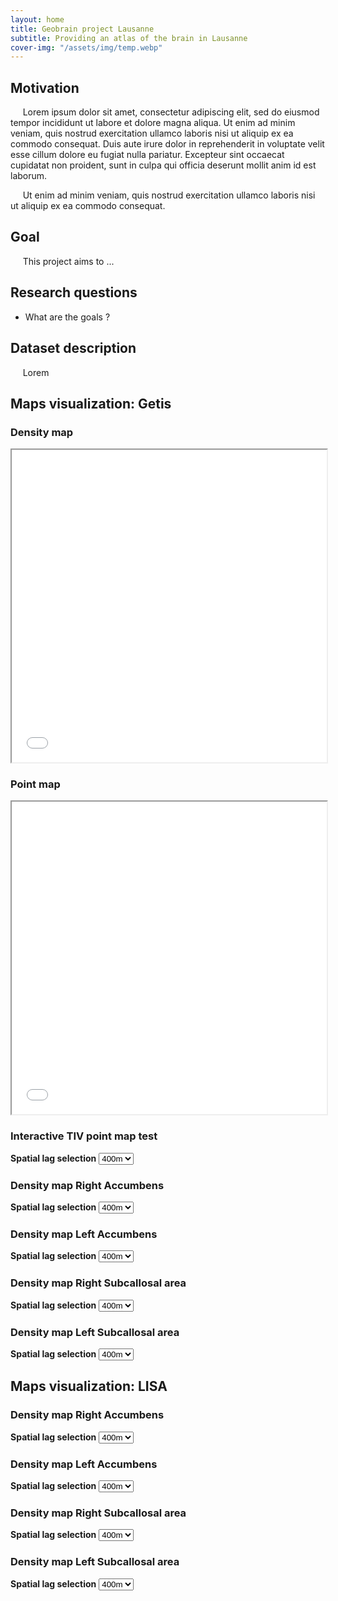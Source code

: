 ```yaml
---
layout: home
title: Geobrain project Lausanne
subtitle: Providing an atlas of the brain in Lausanne
cover-img: "/assets/img/temp.webp"
---
```


## Motivation

&nbsp;&nbsp;&nbsp;&nbsp; Lorem ipsum dolor sit amet, consectetur adipiscing elit, sed do eiusmod tempor incididunt ut labore et dolore magna aliqua. Ut enim ad minim veniam, quis nostrud exercitation ullamco laboris nisi ut aliquip ex ea commodo consequat. Duis aute irure dolor in reprehenderit in voluptate velit esse cillum dolore eu fugiat nulla pariatur. Excepteur sint occaecat cupidatat non proident, sunt in culpa qui officia deserunt mollit anim id est laborum. 

&nbsp;&nbsp;&nbsp;&nbsp; Ut enim ad minim veniam, quis nostrud exercitation ullamco laboris nisi ut aliquip ex ea commodo consequat.

## Goal

&nbsp;&nbsp;&nbsp;&nbsp; This project aims to ...

## Research questions

- What are the goals ?

## Dataset description

&nbsp;&nbsp;&nbsp;&nbsp; Lorem


## Maps visualization: Getis 

### Density map
<iframe src="maps/map_dense.html" width="100%" height="500px"></iframe>

### Point map
<iframe src="maps/map_points.html" width="100%" height="500px"></iframe>



### Interactive TIV point map test

**Spatial lag selection**
<select id="variableSelectTIV">
    <option value="CG400_X_F2_F2_TIV_adj">400m</option>
    <option value="CG500_X_F2_F2_TIV_adj">500m</option>
    <option value="CG600_X_F2_F2_TIV_adj">600m</option>
    <option value="CG800_X_F2_F2_TIV_adj">800m</option>
</select>

<!-- Container to display the map -->
<div id="mapContainerTIV"></div>

<!-- Script to handle map display based on user selection -->
<script>
    function displayMapTIV() {
        var selectedVariableTIV = document.getElementById("variableSelectTIV").value;
        
        // Code to display the map based on the selectedVariable
        var iframeTIV = document.createElement('iframe');
        iframeTIV.src = "maps/map_points_" + selectedVariableTIV + ".html";
        iframeTIV.width = "90%";
        iframeTIV.height = "400px";
        
        // Replace the content of mapContainer with the updated map
        var mapContainerTIV = document.getElementById("mapContainerTIV");
        mapContainerTIV.innerHTML = '';
        mapContainerTIV.appendChild(iframe);
    }

    document.getElementById("variableSelectTIV").addEventListener("change", displayMap);

    displayMapTIV();
</script>



### Density map Right Accumbens

**Spatial lag selection**
<select id="variableSelectGRA">
    <option value="CG400_X_F2_F2_RightAccumbensArea_adj">400m</option>
    <option value="CG500_X_F2_F2_RightAccumbensArea_adj">500m</option>
    <option value="CG600_X_F2_F2_RightAccumbensArea_adj">600m</option>
    <option value="CG800_X_F2_F2_RightAccumbensArea_adj">800m</option>
</select>

<!-- Container to display the map -->
<div id="mapContainerGRA"></div>

<!-- Script to handle map display based on user selection -->
<script>
    function displayMapGRA() {
        var selectedVariableGRA = document.getElementById("variableSelectGRA").value;
        
        // Code to display the map based on the selectedVariable
        var iframeGRA = document.createElement('iframe');
        iframeGRA.src = "maps/map_density_" + selectedVariableGRA + ".html";
        iframeGRA.width = "90%";
        iframeGRA.height = "400px";
        
        // Replace the content of mapContainer with the updated map
        var mapContainerGRA = document.getElementById("mapContainerGRA");
        mapContainerGRA.innerHTML = '';
        mapContainerGRA.appendChild(iframe);
    }

    document.getElementById("variableSelectGRA").addEventListener("change", displayMapGRA);

    displayMapGRA();
</script>

### Density map Left Accumbens

**Spatial lag selection**
<select id="variableSelectGLA">
    <option value="CG400_X_F2_F2_LeftAccumbensArea_adj">400m</option>
    <option value="CG500_X_F2_F2_LeftAccumbensArea_adj">500m</option>
    <option value="CG600_X_F2_F2_LeftAccumbensArea_adj">600m</option>
    <option value="CG800_X_F2_F2_LeftAccumbensArea_adj">800m</option>
</select>

<!-- Container to display the map -->
<div id="mapContainer"></div>

<!-- Script to handle map display based on user selection -->
<script>
    function displayMap() {
        var selectedVariableGLA = document.getElementById("variableSelectGLA").value;
        
        // Code to display the map based on the selectedVariable
        var iframe = document.createElement('iframe');
        iframe.src = "maps/map_density_" + selectedVariableGLA + ".html";
        iframe.width = "90%";
        iframe.height = "400px";
        
        // Replace the content of mapContainer with the updated map
        var mapContainer = document.getElementById("mapContainer");
        mapContainer.innerHTML = '';
        mapContainer.appendChild(iframe);
    }

    document.getElementById("variableSelectGLA").addEventListener("change", displayMap);

    displayMap();
</script>


### Density map Right Subcallosal area

**Spatial lag selection**
<select id="variableSelect">
    <option value="CG400_X_F2_F2_RightSCASubcallosalArea_adj">400m</option>
    <option value="CG500_X_F2_F2_RightSCASubcallosalArea_adj">500m</option>
    <option value="CG600_X_F2_F2_RightSCASubcallosalArea_adj">600m</option>
    <option value="CG800_X_F2_F2_RightSCASubcallosalArea_adj">800m</option>
</select>

<!-- Container to display the map -->
<div id="mapContainer"></div>

<!-- Script to handle map display based on user selection -->
<script>
    function displayMap() {
        var selectedVariable = document.getElementById("variableSelect").value;
        
        // Code to display the map based on the selectedVariable
        var iframe = document.createElement('iframe');
        iframe.src = "maps/map_density_" + selectedVariable + ".html";
        iframe.width = "90%";
        iframe.height = "400px";
        
        // Replace the content of mapContainer with the updated map
        var mapContainer = document.getElementById("mapContainer");
        mapContainer.innerHTML = '';
        mapContainer.appendChild(iframe);
    }

    document.getElementById("variableSelect").addEventListener("change", displayMap);

    displayMap();
</script>


### Density map Left Subcallosal area

**Spatial lag selection**
<select id="variableSelect">
    <option value="CG400_X_F2_F2_LeftSCASubcallosalArea_adj">400m</option>
    <option value="CG500_X_F2_F2_LeftSCASubcallosalArea_adj">500m</option>
    <option value="CG600_X_F2_F2_LeftSCASubcallosalArea_adj">600m</option>
    <option value="CG800_X_F2_F2_LeftSCASubcallosalArea_adj">800m</option>
</select>

<!-- Container to display the map -->
<div id="mapContainer"></div>

<!-- Script to handle map display based on user selection -->
<script>
    function displayMap() {
        var selectedVariable = document.getElementById("variableSelect").value;
        
        // Code to display the map based on the selectedVariable
        var iframe = document.createElement('iframe');
        iframe.src = "maps/map_density_" + selectedVariable + ".html";
        iframe.width = "90%";
        iframe.height = "400px";
        
        // Replace the content of mapContainer with the updated map
        var mapContainer = document.getElementById("mapContainer");
        mapContainer.innerHTML = '';
        mapContainer.appendChild(iframe);
    }

    document.getElementById("variableSelect").addEventListener("change", displayMap);

    displayMap();
</script>


## Maps visualization: LISA

### Density map Right Accumbens

**Spatial lag selection**
<select id="variableSelect">
    <option value="CG400_X_F2_F2_RightAccumbensArea_adj">400m</option>
    <option value="CG500_X_F2_F2_RightAccumbensArea_adj">500m</option>
    <option value="CG600_X_F2_F2_RightAccumbensArea_adj">600m</option>
    <option value="CG800_X_F2_F2_RightAccumbensArea_adj">800m</option>
</select>

<!-- Container to display the map -->
<div id="mapContainer"></div>

<!-- Script to handle map display based on user selection -->
<script>
    function displayMap() {
        var selectedVariable = document.getElementById("variableSelect").value;
        
        // Code to display the map based on the selectedVariable
        var iframe = document.createElement('iframe');
        iframe.src = "maps/LISA_map_density_" + selectedVariable + ".html";
        iframe.width = "90%";
        iframe.height = "400px";
        
        // Replace the content of mapContainer with the updated map
        var mapContainer = document.getElementById("mapContainer");
        mapContainer.innerHTML = '';
        mapContainer.appendChild(iframe);
    }

    document.getElementById("variableSelect").addEventListener("change", displayMap);

    displayMap();
</script>

### Density map Left Accumbens

**Spatial lag selection**
<select id="variableSelect">
    <option value="CG400_X_F2_F2_LeftAccumbensArea_adj">400m</option>
    <option value="CG500_X_F2_F2_LeftAccumbensArea_adj">500m</option>
    <option value="CG600_X_F2_F2_LeftAccumbensArea_adj">600m</option>
    <option value="CG800_X_F2_F2_LeftAccumbensArea_adj">800m</option>
</select>

<!-- Container to display the map -->
<div id="mapContainer"></div>

<!-- Script to handle map display based on user selection -->
<script>
    function displayMap() {
        var selectedVariable = document.getElementById("variableSelect").value;
        
        // Code to display the map based on the selectedVariable
        var iframe = document.createElement('iframe');
        iframe.src = "maps/LISA_map_density_" + selectedVariable + ".html";
        iframe.width = "90%";
        iframe.height = "400px";
        
        // Replace the content of mapContainer with the updated map
        var mapContainer = document.getElementById("mapContainer");
        mapContainer.innerHTML = '';
        mapContainer.appendChild(iframe);
    }

    document.getElementById("variableSelect").addEventListener("change", displayMap);

    displayMap();
</script>


### Density map Right Subcallosal area

**Spatial lag selection**
<select id="variableSelect">
    <option value="CG400_X_F2_F2_RightSCASubcallosalArea_adj">400m</option>
    <option value="CG500_X_F2_F2_RightSCASubcallosalArea_adj">500m</option>
    <option value="CG600_X_F2_F2_RightSCASubcallosalArea_adj">600m</option>
    <option value="CG800_X_F2_F2_RightSCASubcallosalArea_adj">800m</option>
</select>

<!-- Container to display the map -->
<div id="mapContainer"></div>

<!-- Script to handle map display based on user selection -->
<script>
    function displayMap() {
        var selectedVariable = document.getElementById("variableSelect").value;
        
        // Code to display the map based on the selectedVariable
        var iframe = document.createElement('iframe');
        iframe.src = "maps/LISA_map_density_" + selectedVariable + ".html";
        iframe.width = "90%";
        iframe.height = "400px";
        
        // Replace the content of mapContainer with the updated map
        var mapContainer = document.getElementById("mapContainer");
        mapContainer.innerHTML = '';
        mapContainer.appendChild(iframe);
    }

    document.getElementById("variableSelect").addEventListener("change", displayMap);

    displayMap();
</script>


### Density map Left Subcallosal area

**Spatial lag selection**
<select id="variableSelect">
    <option value="CG400_X_F2_F2_LeftSCASubcallosalArea_adj">400m</option>
    <option value="CG500_X_F2_F2_LeftSCASubcallosalArea_adj">500m</option>
    <option value="CG600_X_F2_F2_LeftSCASubcallosalArea_adj">600m</option>
    <option value="CG800_X_F2_F2_LeftSCASubcallosalArea_adj">800m</option>
</select>

<!-- Container to display the map -->
<div id="mapContainer"></div>

<!-- Script to handle map display based on user selection -->
<script>
    function displayMap() {
        var selectedVariable = document.getElementById("variableSelect").value;
        
        // Code to display the map based on the selectedVariable
        var iframe = document.createElement('iframe');
        iframe.src = "maps/LISA_map_density_" + selectedVariable + ".html";
        iframe.width = "90%";
        iframe.height = "400px";
        
        // Replace the content of mapContainer with the updated map
        var mapContainer = document.getElementById("mapContainer");
        mapContainer.innerHTML = '';
        mapContainer.appendChild(iframe);
    }

    document.getElementById("variableSelect").addEventListener("change", displayMap);

    displayMap();
</script>
